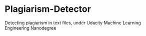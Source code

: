 # Plagiarism-Detector
Detecting plagiarism in text files, under Udacity Machine Learning Engineering Nanodegree
